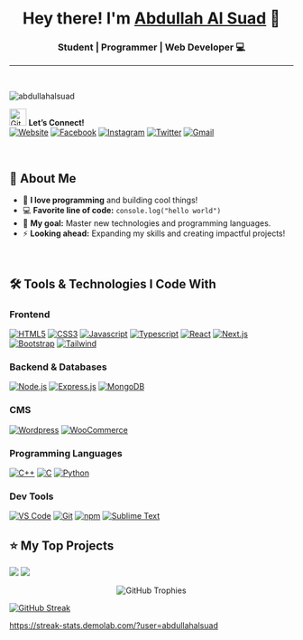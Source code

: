 # <h1 align="center">Hey there! I'm <a href="http://abdullahalsuad.netlify.app/">Abdullah Al Suad</a> 🚀</h1>
### <p align="center">Student | Programmer | Web Developer 💻</p>
---
<br/>

<p align="left"><img src="https://komarev.com/ghpvc/?username=abdullahalsuad&label=Profile%20Views&color=0e75b6&style=flat" alt="abdullahalsuad" /></p>

<img src="https://media.giphy.com/media/W5eoZHPpUx9sapR0eu/giphy.gif" width="30px" alt="Git"/> **Let’s Connect!**  
[<img src="https://img.shields.io/badge/abdullahalsuad.netlify.app-390FF1?style=for-the-badge&logo=Website&logoColor=black" alt="Website"/>](http://abdullahalsuad.netlify.app/) [<img src="https://img.shields.io/badge/Facebook-1877F2?style=for-the-badge&logo=facebook&logoColor=white" alt="Facebook"/>](https://www.facebook.com/mdabdullahalsuad/) [<img src="https://img.shields.io/badge/Instagram-E4405F?style=for-the-badge&logo=instagram&logoColor=white" alt="Instagram"/>](https://instagram.com/suad_c137) [<img src="https://img.shields.io/badge/Twitter-1DA1F2?style=for-the-badge&logo=twitter&logoColor=white" alt="Twitter"/>](https://twitter.com/) [<img src="https://img.shields.io/badge/Gmail-D14836?style=for-the-badge&logo=gmail&logoColor=white" alt="Gmail"/>](mailto:suadabdullahal@gmail.com)

<br/>

## 🌟 About Me
- 💖 **I love programming** and building cool things!  
- 💻 **Favorite line of code:** `console.log("hello world")`  
- 🎯 **My goal:** Master new technologies and programming languages.  
- ⚡ **Looking ahead:** Expanding my skills and creating impactful projects!

<br/>

## 🛠️ Tools & Technologies I Code With
### Frontend  
[<img src="https://img.shields.io/badge/HTML5-F5421C?style=for-the-badge&logo=html5&logoColor=white" alt="HTML5"/>](#) [<img src="https://img.shields.io/badge/CSS3-1C5CF5?style=for-the-badge&logo=css3&logoColor=white" alt="CSS3"/>](#) [<img src="https://img.shields.io/badge/Javascript-F0DB4F?style=for-the-badge&logo=javascript&logoColor=black" alt="Javascript"/>](#) [<img src="https://img.shields.io/badge/Typescript-007acc?style=for-the-badge&logo=typescript&logoColor=white" alt="Typescript"/>](#) [<img src="https://img.shields.io/badge/React-61DBFB?style=for-the-badge&logo=react&logoColor=black" alt="React"/>](#) [<img src="https://img.shields.io/badge/Next.js-000000?style=for-the-badge&logo=nextdotjs&logoColor=white" alt="Next.js"/>](#) [<img src="https://img.shields.io/badge/Bootstrap-5108F4?style=for-the-badge&logo=Bootstrap&logoColor=white" alt="Bootstrap"/>](#) [<img src="https://img.shields.io/badge/Tailwind_CSS-092749?style=for-the-badge&logo=tailwindcss&logoColor=06B6D4" alt="Tailwind"/>](#)

### Backend & Databases  
[<img src="https://img.shields.io/badge/Node.js-3C873A?style=for-the-badge&logo=node.js&logoColor=white" alt="Node.js"/>](#) [<img src="https://img.shields.io/badge/Express.js-000000?style=for-the-badge&logo=express&logoColor=white" alt="Express.js"/>](#) [<img src="https://img.shields.io/badge/MongoDB-4EA94B?style=for-the-badge&logo=mongodb&logoColor=white" alt="MongoDB"/>](#)

### CMS  
[<img src="https://img.shields.io/badge/Wordpress-3D9DFF?style=for-the-badge&logo=wordpress&logoColor=white" alt="Wordpress"/>](#) [<img src="https://img.shields.io/badge/WooCommerce-B93DFF?style=for-the-badge&logo=WooCommerce&logoColor=white" alt="WooCommerce"/>](#)

### Programming Languages  
[<img src="https://img.shields.io/badge/C++-00599C?style=for-the-badge&logo=C%2B%2B&logoColor=white" alt="C++"/>](#) [<img src="https://img.shields.io/badge/C-A8B9CC?style=for-the-badge&logo=C&logoColor=white" alt="C"/>](#) [<img src="https://img.shields.io/badge/Python-F4C908?style=for-the-badge&logo=Python&logoColor=white" alt="Python"/>](#)

### Dev Tools  
[<img src="https://img.shields.io/badge/VS_Code-007ACC?style=for-the-badge&logo=Visual%20Studio%20Code&logoColor=white" alt="VS Code"/>](#) [<img src="https://img.shields.io/badge/Git-F05032?style=for-the-badge&logo=Git&logoColor=white" alt="Git"/>](#) [<img src="https://img.shields.io/badge/npm-F44F08?style=for-the-badge&logo=npm&logoColor=white" alt="npm"/>](#) [<img src="https://img.shields.io/badge/Sublime_Text-F49708?style=for-the-badge&logo=SublimeText&logoColor=white" alt="Sublime Text"/>](#)


## ⭐ My Top Projects
![](https://github-readme-stats.vercel.app/api/pin/?username=abdullahalsuad&repo=tesla-home-clone-with-react&theme=radical)
![](https://github-readme-stats.vercel.app/api/pin/?username=abdullahalsuad&repo=myday&theme=radical)

<p align="center">
  <img src="https://github-profile-trophy.vercel.app/?username=abdullahalsuad&theme=radical" alt="GitHub Trophies" />
</p>



[![GitHub Streak](https://streak-stats.demolab.com?user=abdullahalsuad)](https://github.com/DenverCoder1/github-readme-streak-stats)

https://streak-stats.demolab.com/?user=abdullahalsuad
